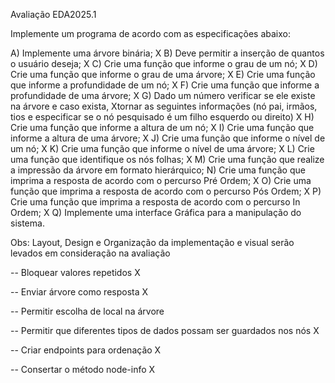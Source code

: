 Avaliação EDA2025.1
 
 
 
 
Implemente um programa de acordo com as especificações abaixo:

A) Implemente uma árvore binária; X
B) Deve permitir a inserção de quantos o usuário deseja; X 
C) Crie uma função que informe o grau de um nó; X
D) Crie uma função que informe o grau de uma árvore; X
E) Crie uma função que informe a profundidade de um nó; X
F) Crie uma função que informe a profundidade de uma árvore; X
G) Dado um número verificar se ele existe na árvore e caso exista, Xtornar as seguintes informações (nó pai, irmãos, tios e especificar se o nó pesquisado é um filho esquerdo ou direito) X
H) Crie uma função que informe a altura de um nó; X
I) Crie uma função que informe a altura de uma árvore; X
J) Crie uma função que informe o nível de um nó; X
K) Crie uma função que informe o nível de uma árvore; X
L) Crie uma função que identifique os nós folhas; X
M) Crie uma função que realize a impressão da árvore em formato hierárquico;
N) Crie uma função que imprima a resposta de acordo com o percurso Pré Ordem; X
O) Crie uma função que imprima a resposta de acordo com o percurso Pós Ordem; X
P) Crie uma função que imprima a resposta de acordo com o percurso In Ordem; X
Q) Implemente uma interface Gráfica para a manipulação do sistema.

Obs: Layout, Design e Organização da implementação e visual serão levados em consideração na avaliação

-- Bloquear valores repetidos X

-- Enviar árvore como resposta X

-- Permitir escolha de local na árvore

-- Permitir que diferentes tipos de dados possam ser guardados nos nós X

-- Criar endpoints para ordenação X

-- Consertar o método node-info X
